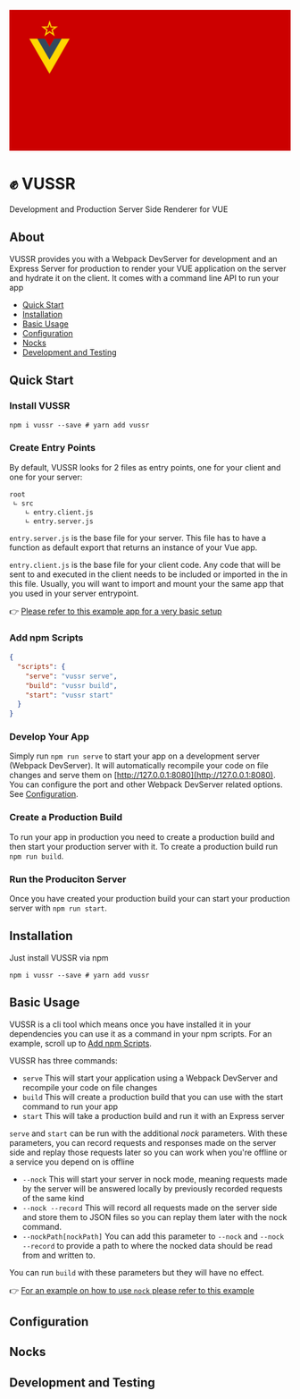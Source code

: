 ![vuedssr logo](./docs/vussr-logo.svg)

# ✊ VUSSR

Development and Production Server Side Renderer for VUE

## About

VUSSR provides you with a Webpack DevServer for development and an Express Server for production to
render your VUE application on the server and hydrate it on the client. It comes with a command
line API to run your app

- [Quick Start](#quick-start)
- [Installation](#installation)
- [Basic Usage](#basic-usage)
- [Configuration](#configuration)
- [Nocks](#nocks)
- [Development and Testing](#development-and-testing)

## Quick Start

### Install VUSSR

```console
npm i vussr --save # yarn add vussr
```

### Create Entry Points

By default, VUSSR looks for 2 files as entry points, one for your client and one for your server:

```
root
 ∟ src
    ∟ entry.client.js
    ∟ entry.server.js
```

`entry.server.js` is the base file for your server. This file has to have a function as default export
that returns an instance of your Vue app.

`entry.client.js` is the base file for your client code. Any code that will be sent to and executed
in the client needs to be included or imported in the in this file. Usually, you will want to import
and mount your the same app that you used in your server entrypoint.

👉 [Please refer to this example app for a very basic setup](./docs/example-app)

### Add npm Scripts

```json
{
  "scripts": {
    "serve": "vussr serve",
    "build": "vussr build",
    "start": "vussr start"
  }
}
```

### Develop Your App

Simply run `npm run serve` to start your app on a development server (Webpack DevServer). It will
automatically recompile your code on file changes and serve them on
[http://127.0.0.1:8080](http://127.0.0.1:8080). You can configure the port and other Webpack
DevServer related options. See [Configuration](#configuration).

### Create a Production Build

To run your app in production you need to create a production build and then start your production
server with it. To create a production build run `npm run build`.

### Run the Produciton Server

Once you have created your production build your can start your production server with `npm run start`.

## Installation

Just install VUSSR via npm

```console
npm i vussr --save # yarn add vussr
```

## Basic Usage

VUSSR is a cli tool which means once you have installed it in your dependencies you can use it as a
command in your npm scripts. For an example, scroll up to [Add npm Scripts](#add-npm-scripts).

VUSSR has three commands:

- `serve` This will start your application using a Webpack DevServer and recompile your code on file changes
- `build` This will create a production build that you can use with the start command to run your app
- `start` This will take a production build and run it with an Express server

`serve` and `start` can be run with the additional _nock_ parameters. With these parameters, you can record
requests and responses made on the server side and replay those requests later so you can work when you're
offline or a service you depend on is offline

- `--nock` This will start your server in nock mode, meaning requests made by the server will be
  answered locally by previously recorded requests of the same kind
- `--nock --record` This will record all requests made on the server side and store them to JSON files so
  you can replay them later with the nock command.
- `--nockPath[nockPath]` You can add this parameter to `--nock` and `--nock --record` to provide a path to
  where the nocked data should be read from and written to.

You can run `build` with these parameters but they will have no effect.

👉 [For an example on how to use `nock` please refer to this example](./docs/nock.md)

## Configuration

## Nocks

## Development and Testing
